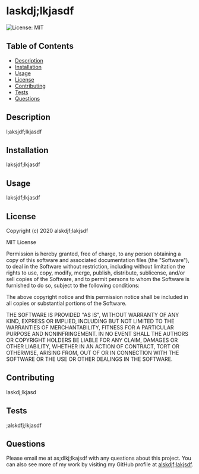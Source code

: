 
# laskdj;lkjasdf
![License: MIT](https://img.shields.io/badge/License-MIT-green.svg)
  
## Table of Contents
- [Description](#description)
- [Installation](#installation)
- [Usage](#usage)
- [License](#license)
- [Contributing](#contributing)
- [Tests](#tests)
- [Questions](#questions)
    
  
## Description
l;aksjdf;lkjasdf


## Installation 
laksjdf;lkjasdf

## Usage
laksjdf;lkjasdf

## License
Copyright (c) 2020 alskdjf;lakjsdf
  
MIT License
    
Permission is hereby granted, free of charge, to any person obtaining a copy of this software and associated documentation files (the "Software"), to deal in the Software without restriction, including without limitation the rights to use, copy, modify, merge, publish, distribute, sublicense, and/or sell copies of the Software, and to permit persons to whom the Software is furnished to do so, subject to the following conditions:
    
The above copyright notice and this permission notice shall be included in all copies or substantial portions of the Software.
  
THE SOFTWARE IS PROVIDED "AS IS", WITHOUT WARRANTY OF ANY KIND, EXPRESS OR IMPLIED, INCLUDING BUT NOT LIMITED TO THE WARRANTIES OF MERCHANTABILITY, FITNESS FOR A PARTICULAR PURPOSE AND NONINFRINGEMENT. IN NO EVENT SHALL THE AUTHORS OR COPYRIGHT HOLDERS BE LIABLE FOR ANY CLAIM, DAMAGES OR OTHER LIABILITY, WHETHER IN AN ACTION OF CONTRACT, TORT OR OTHERWISE, ARISING FROM, OUT OF OR IN CONNECTION WITH THE SOFTWARE OR THE USE OR OTHER DEALINGS IN THE SOFTWARE.

## Contributing
laskdj;lkjasd

## Tests
;alskdfj;lkjasdf
  
## Questions
Please email me at as;dlkj;lkajsdf with any questions about this project.  You can also see more of my work by visiting my GitHub profile at [alskdjf;lakjsdf](https://github.com{userName}).

